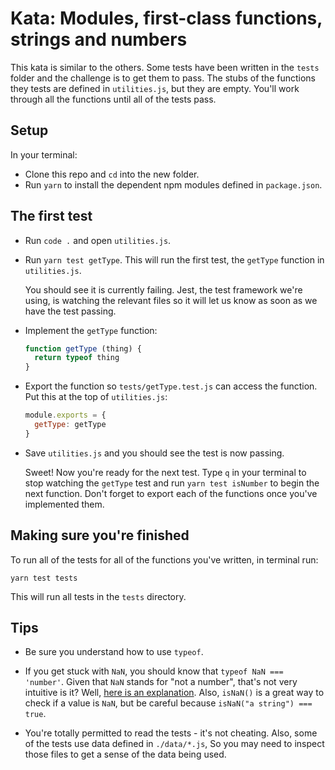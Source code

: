 # Kata: Modules, first-class functions, strings and numbers

This kata is similar to the others. Some tests have been written in the `tests` folder and the challenge is to get them to pass. The stubs of the functions they tests are defined in `utilities.js`, but they are empty. You'll work through all the functions until all of the tests pass.

## Setup

In your terminal:

* Clone this repo and `cd` into the new folder.
* Run `yarn` to install the dependent npm modules defined in `package.json`.

## The first test

* Run `code .` and open `utilities.js`.
* Run `yarn test getType`. This will run the first test, the `getType` function in `utilities.js`.

  You should see it is currently failing. Jest, the test framework we're using, is watching the relevant files so it will let us know as soon as we have the test passing.

* Implement the `getType` function:

  ```js
  function getType (thing) {
    return typeof thing
  }
  ```

* Export the function so `tests/getType.test.js` can access the function. Put this at the top of `utilities.js`:

  ```js
  module.exports = {
    getType: getType
  }
  ```

* Save `utilities.js` and you should see the test is now passing.

  Sweet! Now you're ready for the next test. Type `q` in your terminal to stop watching the `getType` test and run `yarn test isNumber` to begin the next function. Don't forget to export each of the functions once you've implemented them.


## Making sure you're finished

To run all of the tests for all of the functions you've written, in terminal run:

```
yarn test tests
```

This will run all tests in the `tests` directory.


## Tips

* Be sure you understand how to use `typeof`.

* If you get stuck with `NaN`, you should know that `typeof NaN === 'number'`. Given that `NaN` stands for "not a number", that's not very intuitive is it? Well, [here is an explanation](http://stackoverflow.com/questions/2801601/why-does-typeof-nan-return-number). Also, `isNaN()` is a great way to check if a value is `NaN`, but be careful because `isNaN("a string") === true`.

* You're totally permitted to read the tests - it's not cheating. Also, some of the tests use data defined in `./data/*.js`, So you may need to inspect those files to get a sense of the data being used.

